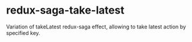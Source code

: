 # redux-saga-take-latest
Variation of takeLatest redux-saga effect, allowing to take latest action by specified key.
